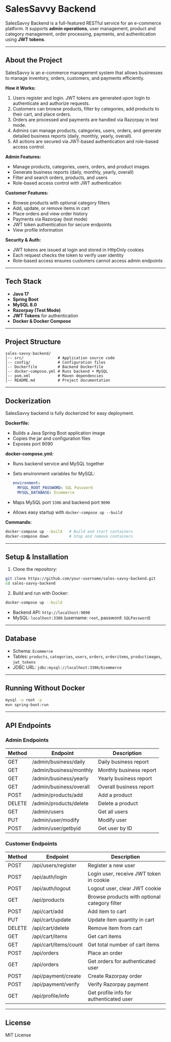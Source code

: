 # SalesSavvy Backend

SalesSavvy Backend is a full-featured RESTful service for an e-commerce platform. It supports **admin operations**, user management, product and category management, order processing, payments, and authentication using **JWT tokens**.

---

## About the Project

SalesSavvy is an e-commerce management system that allows businesses to manage inventory, orders, customers, and payments efficiently.

**How it Works:**

1. Users register and login. JWT tokens are generated upon login to authenticate and authorize requests.
2. Customers can browse products, filter by categories, add products to their cart, and place orders.
3. Orders are processed and payments are handled via Razorpay in test mode.
4. Admins can manage products, categories, users, orders, and generate detailed business reports (daily, monthly, yearly, overall).
5. All actions are secured via JWT-based authentication and role-based access control.

**Admin Features:**

* Manage products, categories, users, orders, and product images
* Generate business reports (daily, monthly, yearly, overall)
* Filter and search orders, products, and users
* Role-based access control with JWT authentication

**Customer Features:**

* Browse products with optional category filters
* Add, update, or remove items in cart
* Place orders and view order history
* Payments via Razorpay (test mode)
* JWT token authentication for secure endpoints
* View profile information

**Security & Auth:**

* JWT tokens are issued at login and stored in HttpOnly cookies
* Each request checks the token to verify user identity
* Role-based access ensures customers cannot access admin endpoints

---

## Tech Stack

* **Java 17**
* **Spring Boot**
* **MySQL 8.0**
* **Razorpay (Test Mode)**
* **JWT Tokens** for authentication
* **Docker & Docker Compose**

---

## Project Structure

```
sales-savvy-backend/
│-- src/               # Application source code
│-- config/            # Configuration files
│-- Dockerfile         # Backend Dockerfile
│-- docker-compose.yml # Runs backend + MySQL
│-- pom.xml            # Maven dependencies
│-- README.md          # Project documentation
```

---

## Dockerization

SalesSavvy backend is fully dockerized for easy deployment.

**Dockerfile:**

* Builds a Java Spring Boot application image
* Copies the jar and configuration files
* Exposes port 9090

**docker-compose.yml:**

* Runs backend service and MySQL together
* Sets environment variables for MySQL:

  ```yaml
  environment:
    MYSQL_ROOT_PASSWORD: SQL Password
    MYSQL_DATABASE: Ecommerce
  ```
* Maps MySQL port `3306` and backend port `9090`
* Allows easy startup with `docker-compose up --build`

**Commands:**

```bash
docker-compose up --build   # Build and start containers
docker-compose down         # Stop and remove containers
```

---

## Setup & Installation

1. Clone the repository:

```bash
git clone https://github.com/your-username/sales-savvy-backend.git
cd sales-savvy-backend
```

2. Build and run with Docker:

```bash
docker-compose up --build
```

* Backend API: `http://localhost:9090`
* MySQL: `localhost:3306` (username: `root`, password: `SQLPassword`)

---

## Database

* Schema: `Ecommerce`
* Tables: `products`, `categories`, `users`, `orders`, `orderitems`, `productimages`, `jwt_tokens`
* JDBC URL: `jdbc:mysql://localhost:3306/Ecommerce`

---

## Running Without Docker

```bash
mysql -u root -p
mvn spring-boot:run
```

---

## API Endpoints

### Admin Endpoints

| Method | Endpoint                | Description             |
| ------ | ----------------------- | ----------------------- |
| GET    | /admin/business/daily   | Daily business report   |
| GET    | /admin/business/monthly | Monthly business report |
| GET    | /admin/business/yearly  | Yearly business report  |
| GET    | /admin/business/overall | Overall business report |
| POST   | /admin/products/add     | Add a product           |
| DELETE | /admin/products/delete  | Delete a product        |
| GET    | /admin/users            | Get all users           |
| PUT    | /admin/user/modify      | Modify user             |
| POST   | /admin/user/getbyid     | Get user by ID          |

### Customer Endpoints

| Method | Endpoint              | Description                                   |
| ------ | --------------------- | --------------------------------------------- |
| POST   | /api/users/register   | Register a new user                           |
| POST   | /api/auth/login       | Login user, receive JWT token in cookie       |
| POST   | /api/auth/logout      | Logout user, clear JWT cookie                 |
| GET    | /api/products         | Browse products with optional category filter |
| POST   | /api/cart/add         | Add item to cart                              |
| PUT    | /api/cart/update      | Update item quantity in cart                  |
| DELETE | /api/cart/delete      | Remove item from cart                         |
| GET    | /api/cart/items       | Get cart items                                |
| GET    | /api/cart/items/count | Get total number of cart items                |
| POST   | /api/orders           | Place an order                                |
| GET    | /api/orders           | Get orders for authenticated user             |
| POST   | /api/payment/create   | Create Razorpay order                         |
| POST   | /api/payment/verify   | Verify Razorpay payment                       |
| GET    | /api/profile/info     | Get profile info for authenticated user       |

---

## License

MIT License
